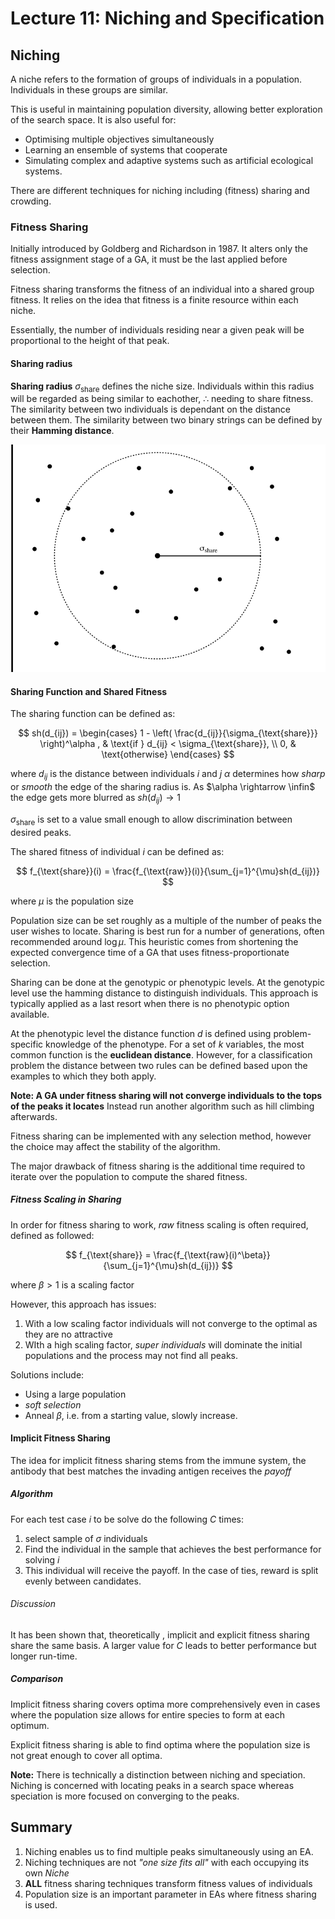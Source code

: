 # Lecture 11: Niching and Specification

## Niching

A niche refers to the formation of groups of individuals in a population. Individuals in these groups are similar.

This is useful in maintaining population diversity, allowing better exploration of the search space. 
It is also useful for:

- Optimising multiple objectives simultaneously
- Learning an ensemble of systems that cooperate 
- Simulating complex and adaptive systems such as artificial ecological systems.

There are different techniques for niching including (fitness) sharing and crowding.

### Fitness Sharing 

Initially introduced by Goldberg and Richardson in 1987. It alters only the fitness assignment stage of a GA, it must be the last applied before selection. 

Fitness sharing transforms the fitness of an individual into a shared group fitness. It relies on the idea that fitness is a finite resource within each niche. 

Essentially, the number of individuals residing near a given peak will be proportional to the height of that peak.

#### Sharing radius

**Sharing radius** $\sigma_{\text{share}}$ defines the niche size. Individuals within this radius will be regarded as being similar to eachother, $\therefore$ needing to share fitness.
The similarity between two individuals is dependant on the distance between them. The similarity between two binary strings can be defined by their **Hamming distance**.

![Sigma radius](../resources/sigrad.png)

#### Sharing Function and Shared Fitness

The sharing function can be defined as:

$$
sh(d_{ij}) = \begin{cases}
1 - \left( \frac{d_{ij}}{\sigma_{\text{share}}} \right)^\alpha , & \text{if } d_{ij} < \sigma_{\text{share}}, \\ 
0,    & \text{otherwise}
\end{cases}
$$

where $d_{ij}$ is the distance between individuals $i$ and $j$ 
$\alpha$ determines how *sharp* or *smooth* the edge of the sharing radius is. As $\alpha \rightarrow \infin$ the edge gets more blurred as $sh(d_{ij}) \rightarrow 1$

$\sigma_{\text{share}}$ is set to a value small enough to allow discrimination between desired peaks.

The shared fitness of individual $i$ can be defined as:

$$
f_{\text{share}}(i) = \frac{f_{\text{raw}}(i)}{\sum_{j=1}^{\mu}sh(d_{ij})}
$$

where $\mu$ is the population size

Population size can be set roughly as a multiple of the number of peaks the user wishes to locate. Sharing is best run for a number of generations, often recommended around $\log\mu$. This heuristic comes from shortening the expected convergence time of a GA that uses fitness-proportionate selection.  


Sharing can be done at the genotypic or phenotypic levels. 
At the genotypic level use the hamming distance to distinguish individuals. This approach is typically applied as a last resort when there is no phenotypic option available.

At the phenotypic level the distance function $d$ is defined using problem-specific knowledge of the phenotype. For a set of $k$ variables, the most common function is the **euclidean distance**. However, for a classification problem the distance between two rules can be defined based upon the examples to which they both apply. 

**Note: A GA under fitness sharing will not converge individuals to the tops of the peaks it locates** Instead run another algorithm such as hill climbing afterwards.

Fitness sharing can be implemented with any selection method, however the choice may affect the stability of the algorithm.

The major drawback of fitness sharing is the additional time required to iterate over the population to compute the shared fitness. 

##### Fitness Scaling in Sharing

In order for fitness sharing to work, *raw* fitness scaling is often required, defined as followed:

$$
f_{\text{share}} = \frac{f_{\text{raw}(i)^\beta}}{\sum_{j=1}^{\mu}sh(d_{ij})}
$$

where $\beta>1$ is a scaling factor

However, this approach has issues:

1. With a low scaling factor individuals will not converge to the optimal as they are no attractive
2. WIth a high scaling factor, *super individuals* will dominate the initial populations and the process may not find all peaks.

Solutions include:

- Using a large population
- *soft selection* 
- Anneal $\beta$, i.e. from a starting value, slowly increase.

#### Implicit Fitness Sharing

The idea for implicit fitness sharing stems from the immune system, the antibody that best matches the invading antigen receives the *payoff*

##### Algorithm

For each test case $i$ to be solve do the following $C$ times:

1. select sample of $\sigma$  individuals
2. Find the individual in the sample that achieves the best performance for solving $i$
3. This individual will receive the payoff. In the case of ties, reward is split evenly between candidates. 

###### Discussion

It has been shown that, theoretically , implicit and explicit fitness sharing share the same basis. A larger value for $C$ leads to better performance but longer run-time.

##### Comparison 

Implicit fitness sharing covers optima more comprehensively even in cases where the population size allows for entire species to form at each optimum.

Explicit fitness sharing is able to find optima where the population size is not great enough to cover all optima.

**Note:** There is technically a distinction between niching and speciation. Niching is concerned with locating peaks in a search space whereas speciation is more focused on converging to the peaks.

## Summary

1. Niching enables us to find multiple peaks simultaneously using an EA. 
2. Niching techniques are not *"one size fits all"* with each occupying its own *Niche*
3. **ALL** fitness sharing techniques transform fitness values of individuals
4. Population size is an important parameter in EAs where fitness sharing is used.


